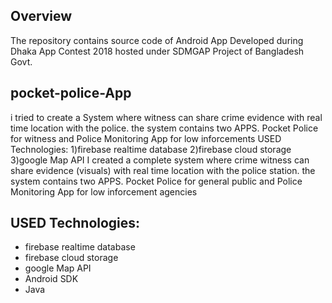 ## Overview
The repository contains source code of Android App Developed during Dhaka App Contest 2018 hosted under SDMGAP Project of Bangladesh Govt.

## pocket-police-App
i tried to create a System where witness can share crime evidence with real time location with the police. the system contains two APPS. Pocket Police for witness and Police Monitoring App for low inforcements USED Technologies: 1)firebase realtime database 2)firebase cloud storage 3)google Map API
I created a complete system where crime witness can share evidence (visuals) with real time location with the police station. the system contains two APPS. Pocket Police for general public and Police Monitoring App for low inforcement agencies 

## USED Technologies:
  * firebase realtime database
  * firebase cloud storage 
  * google Map API
  * Android SDK
  * Java
